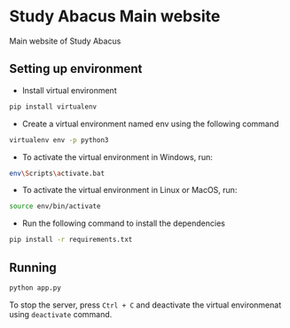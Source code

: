 # Study Abacus Main website 

Main website of Study Abacus

## Setting up environment

- Install virtual environment

```sh
pip install virtualenv
```

- Create a virtual environment named env using the following command

```sh
virtualenv env -p python3
```

- To activate the virtual environment in Windows, run:

```sh
env\Scripts\activate.bat
```

- To activate the virtual environment in Linux or MacOS, run:

```sh
source env/bin/activate
```

- Run the following command to install the dependencies

```sh
pip install -r requirements.txt
```

## Running

```sh
python app.py
```

To stop the server, press `Ctrl + C` and deactivate the virtual environmenat using `deactivate` command.
